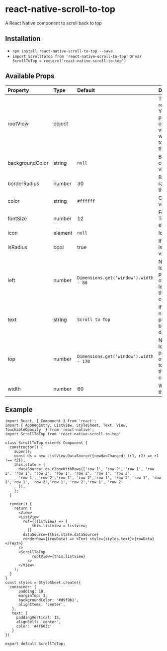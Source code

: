 # react-native-scroll-to-top
A React Native component to scroll back to top

## Installation

- `npm install react-native-scroll-to-top --save`
- `import ScrollToTop from 'react-native-scroll-to-top'`
 or `var ScrollToTop = require('react-native-scroll-to-top')`

 ## Available Props

 Property	|	Type		|	Default		|	Description |
:---------|:--------|:----------|:------------|
rootView	|	object	|		|	This prop is required. You must pass a ref of the root view. This will be used to scroll to the top.
backgroundColor | string | `null` | Background color of the view
borderRadius | number | 30 | Border radius for the view
color | string | `#ffffff` | Color of the view
fontSize	|	number	|	12	|	Font size of Text element
icon	|	element	|	`null`	|	Icon button
isRadius	|	bool	|	true	|	If the view is a round view
left | number | `Dimensions.get('window').width - 80` |  Number of logical pixels to offset the left edge of this component.
text	|	string	|	`Scroll to Top`	|	If icon is null. This props will be displayed.
top | number | `Dimensions.get('window').width - 170` |  Number of logical pixels to offset the top edge of this component.
width	|	number	|	60	|	Width of the view

## Example

```
import React, { Component } from 'react';
import { AppRegistry, ListView, StyleSheet, Text, View, TouchableOpacity  } from 'react-native';
import ScrollToTop from 'react-native-scroll-to-top'

class ScrollToTop extends Component {
  constructor() {
    super();
    const ds = new ListView.DataSource({rowHasChanged: (r1, r2) => r1 !== r2});
    this.state = {
      dataSource: ds.cloneWithRows(['row 1', 'row 2', 'row 1', 'row 2', 'row 1', 'row 2', 'row 1', 'row 2', 'row 1', 'row 2', 
      'row 1', 'row 2','row 1', 'row 2','row 1', 'row 2','row 1', 'row 2','row 1', 'row 2','row 1', 'row 2','row 1', 'row 2'
      ]),
    };
  }

  render() {
    return (
      <View>
      <ListView
        ref={(listview) => {
            this.listview = listview;
          }}
        dataSource={this.state.dataSource}
        renderRow={(rowData) => <Text style={styles.text}>{rowData}</Text>}
      />
      <ScrollToTop
            rootView={this.listview}
          />
      </View>
    );
  }
}
const styles = StyleSheet.create({
  container: {
      padding: 10,
      marginTop: 3,
      backgroundColor: '#d9f9b1',
      alignItems: 'center',
   },
   text: {
     paddingVertical: 15,
     alignSelf: 'center',
     color: '#4f603c'
   }
})

export default ScrollToTop;

```